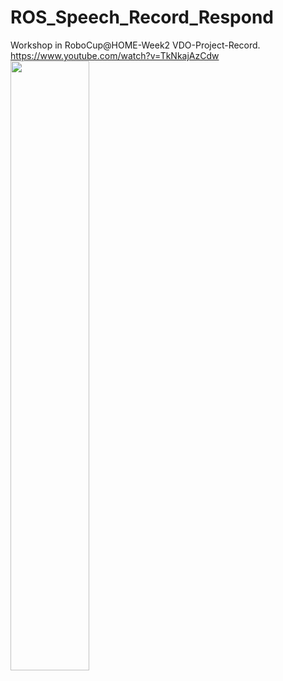 # ROS_Speech_Record_Respond
Workshop in RoboCup@HOME-Week2
VDO-Project-Record.
https://www.youtube.com/watch?v=TkNkajAzCdw
[<img src="https://img.youtube.com/vi/TkNkajAzCdw/maxresdefault.jpg" width="50%">](https://youtu.be/TkNkajAzCdw)



